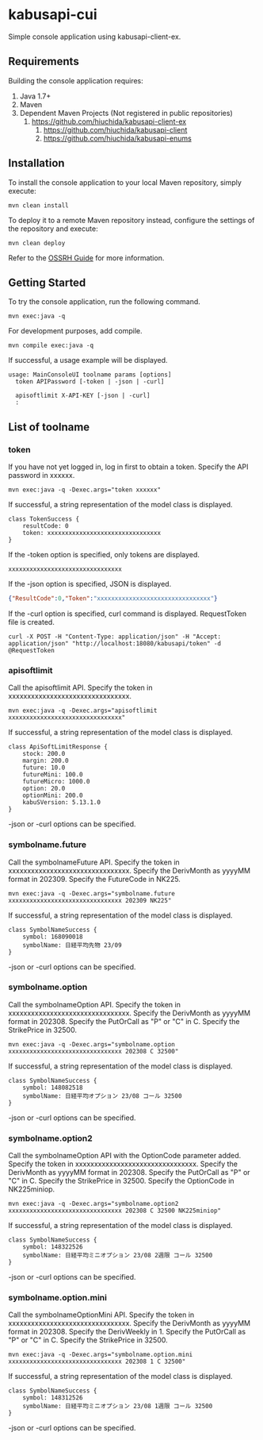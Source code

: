 # kabusapi-cui
Simple console application using kabusapi-client-ex.

## Requirements

Building the console application requires:
1. Java 1.7+
2. Maven
3. Dependent Maven Projects (Not registered in public repositories)
    1. https://github.com/hiuchida/kabusapi-client-ex
        1. https://github.com/hiuchida/kabusapi-client
        2. https://github.com/hiuchida/kabusapi-enums

## Installation

To install the console application to your local Maven repository, simply execute:

```shell
mvn clean install
```

To deploy it to a remote Maven repository instead, configure the settings of the repository and execute:

```shell
mvn clean deploy
```

Refer to the [OSSRH Guide](http://central.sonatype.org/pages/ossrh-guide.html) for more information.

## Getting Started

To try the console application, run the following command.

```shell
mvn exec:java -q
```

For development purposes, add compile.

```shell
mvn compile exec:java -q
```

If successful, a usage example will be displayed.

```
usage: MainConsoleUI toolname params [options]
  token APIPassword [-token | -json | -curl]

  apisoftlimit X-API-KEY [-json | -curl]
  :
```

## List of toolname

### token

If you have not yet logged in, log in first to obtain a token.
Specify the API password in xxxxxx.

```shell
mvn exec:java -q -Dexec.args="token xxxxxx"
```

If successful, a string representation of the model class is displayed.

```
class TokenSuccess {
    resultCode: 0
    token: xxxxxxxxxxxxxxxxxxxxxxxxxxxxxxxx
}
```

If the -token option is specified, only tokens are displayed.

```
xxxxxxxxxxxxxxxxxxxxxxxxxxxxxxxx
```

If the -json option is specified, JSON is displayed.

```json
{"ResultCode":0,"Token":"xxxxxxxxxxxxxxxxxxxxxxxxxxxxxxxx"}
```

If the -curl option is specified, curl command is displayed.
RequestToken file is created.

```
curl -X POST -H "Content-Type: application/json" -H "Accept: application/json" "http://localhost:18080/kabusapi/token" -d @RequestToken
```

### apisoftlimit

Call the apisoftlimit API.
Specify the token in xxxxxxxxxxxxxxxxxxxxxxxxxxxxxxxx.

```shell
mvn exec:java -q -Dexec.args="apisoftlimit xxxxxxxxxxxxxxxxxxxxxxxxxxxxxxxx"
```

If successful, a string representation of the model class is displayed.

```
class ApiSoftLimitResponse {
    stock: 200.0
    margin: 200.0
    future: 10.0
    futureMini: 100.0
    futureMicro: 1000.0
    option: 20.0
    optionMini: 200.0
    kabuSVersion: 5.13.1.0
}
```

-json or -curl options can be specified.

### symbolname.future

Call the symbolnameFuture API.
Specify the token in xxxxxxxxxxxxxxxxxxxxxxxxxxxxxxxx.
Specify the DerivMonth as yyyyMM format in 202309.
Specify the FutureCode in NK225.

```shell
mvn exec:java -q -Dexec.args="symbolname.future xxxxxxxxxxxxxxxxxxxxxxxxxxxxxxxx 202309 NK225"
```

If successful, a string representation of the model class is displayed.

```
class SymbolNameSuccess {
    symbol: 168090018
    symbolName: 日経平均先物 23/09
}                              
```

-json or -curl options can be specified.

### symbolname.option

Call the symbolnameOption API.
Specify the token in xxxxxxxxxxxxxxxxxxxxxxxxxxxxxxxx.
Specify the DerivMonth as yyyyMM format in 202308.
Specify the PutOrCall as "P" or "C" in C.
Specify the StrikePrice in 32500.

```shell
mvn exec:java -q -Dexec.args="symbolname.option xxxxxxxxxxxxxxxxxxxxxxxxxxxxxxxx 202308 C 32500"
```

If successful, a string representation of the model class is displayed.

```
class SymbolNameSuccess {
    symbol: 148082518
    symbolName: 日経平均オプション 23/08 コール 32500
}
```

-json or -curl options can be specified.

### symbolname.option2

Call the symbolnameOption API with the OptionCode parameter added.
Specify the token in xxxxxxxxxxxxxxxxxxxxxxxxxxxxxxxx.
Specify the DerivMonth as yyyyMM format in 202308.
Specify the PutOrCall as "P" or "C" in C.
Specify the StrikePrice in 32500.
Specify the OptionCode in NK225miniop.

```shell
mvn exec:java -q -Dexec.args="symbolname.option2 xxxxxxxxxxxxxxxxxxxxxxxxxxxxxxxx 202308 C 32500 NK225miniop"
```

If successful, a string representation of the model class is displayed.

```
class SymbolNameSuccess {
    symbol: 148322526
    symbolName: 日経平均ミニオプション 23/08 2週限 コール 32500
}
```

-json or -curl options can be specified.

### symbolname.option.mini

Call the symbolnameOptionMini API.
Specify the token in xxxxxxxxxxxxxxxxxxxxxxxxxxxxxxxx.
Specify the DerivMonth as yyyyMM format in 202308.
Specify the DerivWeekly in 1.
Specify the PutOrCall as "P" or "C" in C.
Specify the StrikePrice in 32500.

```shell
mvn exec:java -q -Dexec.args="symbolname.option.mini xxxxxxxxxxxxxxxxxxxxxxxxxxxxxxxx 202308 1 C 32500"
```

If successful, a string representation of the model class is displayed.

```
class SymbolNameSuccess {
    symbol: 148312526
    symbolName: 日経平均ミニオプション 23/08 1週限 コール 32500
}
```

-json or -curl options can be specified.


